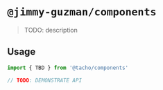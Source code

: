 # `@jimmy-guzman/components`

> TODO: description

## Usage

```ts
import { TBD } from '@tacho/components'

// TODO: DEMONSTRATE API
```
